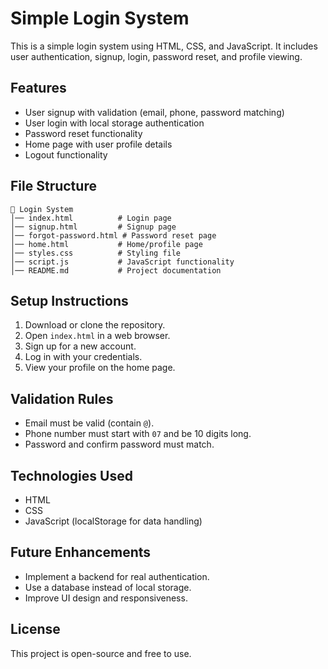 # Simple Login System

This is a simple login system using HTML, CSS, and JavaScript. It includes user authentication, signup, login, password reset, and profile viewing.

## Features
- User signup with validation (email, phone, password matching)
- User login with local storage authentication
- Password reset functionality
- Home page with user profile details
- Logout functionality

## File Structure
```
📁 Login System
│── index.html          # Login page
│── signup.html         # Signup page
│── forgot-password.html # Password reset page
│── home.html           # Home/profile page
│── styles.css          # Styling file
│── script.js           # JavaScript functionality
│── README.md           # Project documentation
```

## Setup Instructions
1. Download or clone the repository.
2. Open `index.html` in a web browser.
3. Sign up for a new account.
4. Log in with your credentials.
5. View your profile on the home page.

## Validation Rules
- Email must be valid (contain `@`).
- Phone number must start with `07` and be 10 digits long.
- Password and confirm password must match.

## Technologies Used
- HTML
- CSS
- JavaScript (localStorage for data handling)

## Future Enhancements
- Implement a backend for real authentication.
- Use a database instead of local storage.
- Improve UI design and responsiveness.

## License
This project is open-source and free to use.
